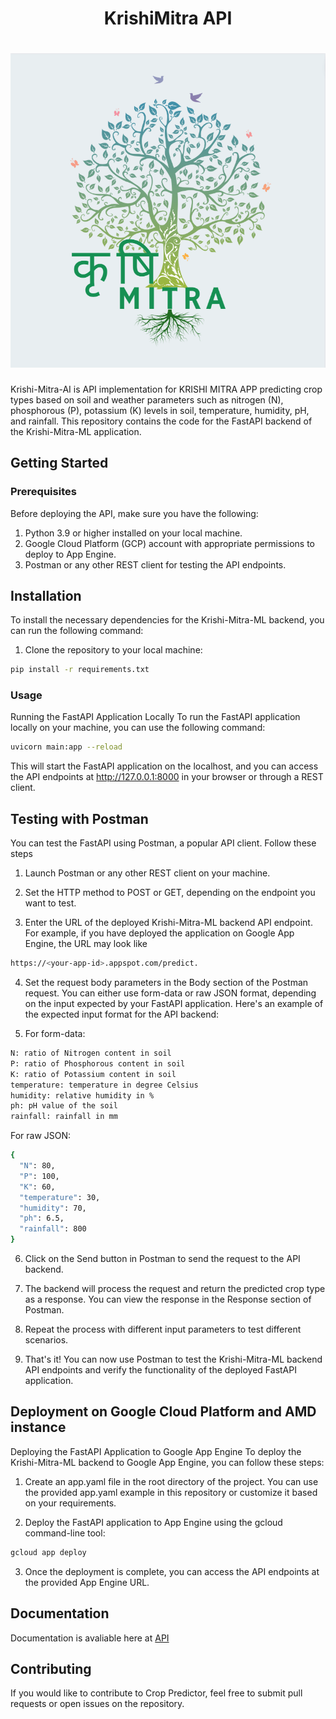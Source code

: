 <h1 align="center">  KrishiMitra API</h1>
<h1 align="center"><img src = "https://github.com/0xSushmanth/Krishi-Mitra-API/blob/master/Krishi%20Mitra.png"></h1>
Krishi-Mitra-AI is API implementation for KRISHI MITRA APP predicting crop types based on soil and weather parameters such as nitrogen (N), phosphorous (P), potassium (K) levels in soil, temperature, humidity, pH, and rainfall.
This repository contains the code for the FastAPI backend of the Krishi-Mitra-ML application.

## Getting Started

### Prerequisites
Before deploying the API, make sure you have the following:

1. Python 3.9 or higher installed on your local machine.
2. Google Cloud Platform (GCP) account with appropriate permissions to deploy to App Engine.
3. Postman or any other REST client for testing the API endpoints.


## Installation
To install the necessary dependencies for the Krishi-Mitra-ML backend, you can run the following command:

1. Clone the repository to your local machine:
```sh
pip install -r requirements.txt
``` 

### Usage
Running the FastAPI Application Locally
To run the FastAPI application locally on your machine, you can use the following command:

```sh
uvicorn main:app --reload
```

This will start the FastAPI application on the localhost,
and you can access the API endpoints at http://127.0.0.1:8000 in your browser or through a REST client.

## Testing with Postman

You can test the FastAPI using Postman, a popular API client. Follow these steps

1. Launch Postman or any other REST client on your machine.

2. Set the HTTP method to POST or GET, depending on the endpoint you want to test.

3. Enter the URL of the deployed Krishi-Mitra-ML backend API endpoint. For example, if you have deployed the application on Google App Engine, the URL may look like 
```sh
https://<your-app-id>.appspot.com/predict.
```
4. Set the request body parameters in the Body section of the Postman request. You can either use form-data or raw JSON format, depending on the input expected by your FastAPI application. 
Here's an example of the expected input format for the API backend:

5. For form-data:
```sh
N: ratio of Nitrogen content in soil
P: ratio of Phosphorous content in soil
K: ratio of Potassium content in soil
temperature: temperature in degree Celsius
humidity: relative humidity in %
ph: pH value of the soil
rainfall: rainfall in mm
```
For raw JSON:
```sh
{
  "N": 80,
  "P": 100,
  "K": 60,
  "temperature": 30,
  "humidity": 70,
  "ph": 6.5,
  "rainfall": 800
}
```
6. Click on the Send button in Postman to send the request to the API backend.

7. The backend will process the request and return the predicted crop type as a response. You can view the response in the Response section of Postman.

8. Repeat the process with different input parameters to test different scenarios.

9. That's it! You can now use Postman to test the Krishi-Mitra-ML backend API endpoints and verify the functionality of the deployed FastAPI application.


## Deployment on Google Cloud Platform and AMD instance
Deploying the FastAPI Application to Google App Engine
To deploy the Krishi-Mitra-ML backend to Google App Engine, you can follow these steps:

1. Create an app.yaml file in the root directory of the project. You can use the provided app.yaml example in this repository or customize it based on your requirements.

2. Deploy the FastAPI application to App Engine using the gcloud command-line tool:
```sh
gcloud app deploy 
```
3. Once the deployment is complete, you can access the API endpoints at the provided App Engine URL.

## Documentation
Documentation is avaliable here at [API](https://krishimitra-0102.ue.r.appspot.com/docs)

## Contributing

If you would like to contribute to Crop Predictor, feel free to submit pull requests or open issues on the repository.
